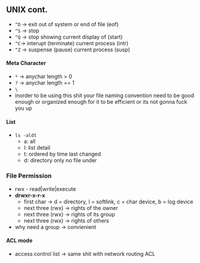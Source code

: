 ## UNIX cont.
- `^D` -> exit out of system or end of file (eof)
- `^S` -> stop
- `^Q` -> stop showing current display of  (start) 
- `^C`-> interupt (terminate) current process (intr)
- `^Z` -> suspense (pause) current process (susp)

#### Meta Character
- `*` -> anychar length > 0
- `?` -> anychar length == 1
- `\`
- inorder to be using this shit your file naming convention need to be good enough or organized enough for it to be efficient or its not gonna fuck you up

#### List
- `ls -aldt`
	- a: all
	- l: list detail
	- t: ordered by time last changed
	- d: directory only no file under

### File Permission
- rwx - read|write|execute
- **drwxr-x-r-x**
	- first char -> d = directory, l = softlink, c = char device, b = log device
	- next three (rwx) -> rights of the owner
	- next three (rwx) -> rights of its group
	- next three (rwx) -> rights of others
- why need a group -> convienient

#### ACL mode
- access control list -> same shit with network routing ACL